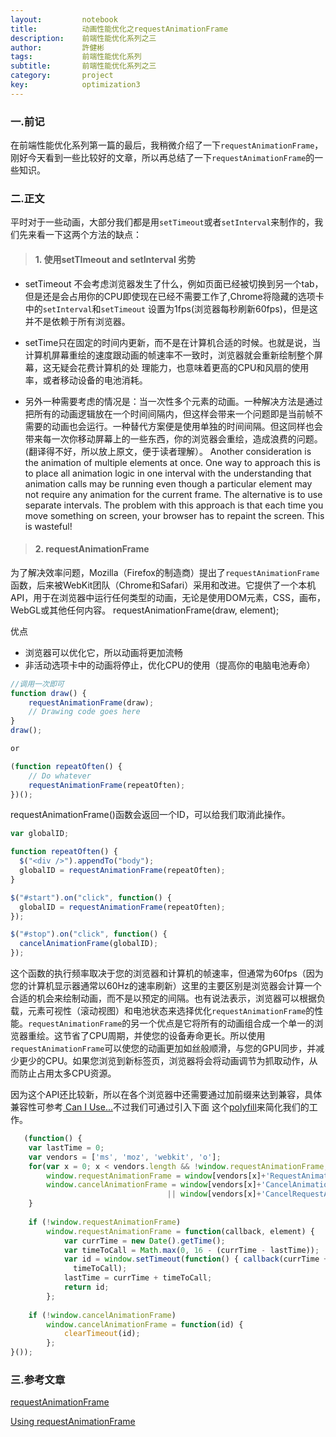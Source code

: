 ```yaml
---
layout:     	notebook
title:     	    动画性能优化之requestAnimationFrame
description:    前端性能优化系列之三
author:     	許健彬
tags:      	    前端性能优化系列
subtitle:     	前端性能优化系列之三
category:     	project
key:            optimization3
---
```


### 一.前记
在前端性能优化系列第一篇的最后，我稍微介绍了一下`requestAnimationFrame`，刚好今天看到一些比较好的文章，所以再总结了一下`requestAnimationFrame`的一些知识。

### 二.正文
平时对于一些动画，大部分我们都是用`setTimeout`或者`setInterval`来制作的，我们先来看一下这两个方法的缺点：

> #### 1. 使用setTImeout and setInterval 劣势

* setTimeout 不会考虑浏览器发生了什么，例如页面已经被切换到另一个tab，但是还是会占用你的CPU即使现在已经不需要工作了,Chrome将隐藏的选项卡中的`setInterval`和`setTimeout`
设置为1fps(浏览器每秒刷新60fps)，但是这并不是依赖于所有浏览器。
* setTime只在固定的时间内更新，而不是在计算机合适的时候。也就是说，当计算机屏幕重绘的速度跟动画的帧速率不一致时，浏览器就会重新绘制整个屏幕，这无疑会花费计算机的处
理能力，也意味着更高的CPU和风扇的使用率，或者移动设备的电池消耗。

* 另外一种需要考虑的情况是：当一次性多个元素的动画。一种解决方法是通过把所有的动画逻辑放在一个时间间隔内，但这样会带来一个问题即是当前帧不需要的动画也会运行。一种替代方案便是使用单独的时间间隔。但这同样也会带来每一次你移动屏幕上的一些东西，你的浏览器会重绘，造成浪费的问题。(翻译得不好，所以放上原文，便于读者理解）。
Another consideration is the animation of multiple elements at once. One way to approach this is to place all animation logic in one interval with the understanding that animation calls may be running even though a particular element may not require any animation for the current frame. The alternative is to use separate intervals. The problem with this approach is that each time you move something on screen, your browser has to repaint the screen. This is wasteful! 

> #### 2. requestAnimationFrame 

为了解决效率问题，Mozilla（Firefox的制造商）提出了`requestAnimationFrame`函数，后来被WebKit团队（Chrome和Safari）采用和改进。它提供了一个本机API，用于在浏览器中运行任何类型的动画，无论是使用DOM元素，CSS，画布，WebGL或其他任何内容。
   requestAnimationFrame(draw, element);
  
优点

* 浏览器可以优化它，所以动画将更加流畅
* 非活动选项卡中的动画将停止，优化CPU的使用（提高你的电脑电池寿命）
 
```javascript
//调用一次即可
function draw() {
    requestAnimationFrame(draw);
    // Drawing code goes here
}
draw();

or

(function repeatOften() {
    // Do whatever
    requestAnimationFrame(repeatOften);
})();
```

requestAnimationFrame()函数会返回一个ID，可以给我们取消此操作。

```javascript
var globalID;

function repeatOften() {
  $("<div />").appendTo("body");
  globalID = requestAnimationFrame(repeatOften);
}

$("#start").on("click", function() {
  globalID = requestAnimationFrame(repeatOften);
});

$("#stop").on("click", function() {
  cancelAnimationFrame(globalID);
});
```


这个函数的执行频率取决于您的浏览器和计算机的帧速率，但通常为60fps（因为您的计算机显示器通常以60Hz的速率刷新）这里的主要区别是浏览器会计算一个合适的机会来绘制动画，而不是以预定的间隔。也有说法表示，浏览器可以根据负载，元素可视性（滚动视图）和电池状态来选择优化`requestAnimationFrame`的性能。`requestAnimationFrame`的另一个优点是它将所有的动画组合成一个单一的浏览器重绘。这节省了CPU周期，并使您的设备寿命更长。所以使用`requestAnimationFrame`可以使您的动画更加如丝般顺滑，与您的GPU同步，并减少更少的CPU。如果您浏览到新标签页，浏览器将会将动画调节为抓取动作，从而防止占用太多CPU资源。

因为这个API还比较新，所以在各个浏览器中还需要通过加前缀来达到兼容，具体兼容性可参考[ Can I Use...](http://caniuse.com/#feat=requestanimationframe)不过我们可通过引入下面
这个[polyfill](https://gist.github.com/paulirish/1579671)来简化我们的工作。

```javascript
   (function() {
    var lastTime = 0;
    var vendors = ['ms', 'moz', 'webkit', 'o'];
    for(var x = 0; x < vendors.length && !window.requestAnimationFrame; ++x) {
        window.requestAnimationFrame = window[vendors[x]+'RequestAnimationFrame'];
        window.cancelAnimationFrame = window[vendors[x]+'CancelAnimationFrame'] 
                                   || window[vendors[x]+'CancelRequestAnimationFrame'];
    }
 
    if (!window.requestAnimationFrame)
        window.requestAnimationFrame = function(callback, element) {
            var currTime = new Date().getTime();
            var timeToCall = Math.max(0, 16 - (currTime - lastTime));
            var id = window.setTimeout(function() { callback(currTime + timeToCall); }, 
              timeToCall);
            lastTime = currTime + timeToCall;
            return id;
        };
 
    if (!window.cancelAnimationFrame)
        window.cancelAnimationFrame = function(id) {
            clearTimeout(id);
        };
}());
```

### 三.参考文章
[requestAnimationFrame](http://creativejs.com/resources/requestanimationframe/)

[Using requestAnimationFrame](https://css-tricks.com/using-requestanimationframe/)